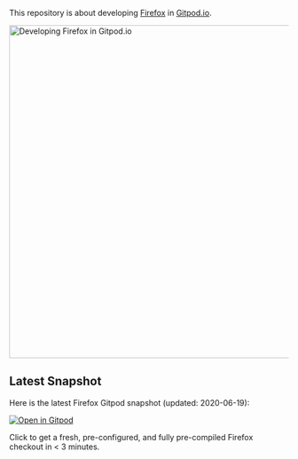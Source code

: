 This repository is about developing [Firefox](https://github.com/mozilla/gecko-dev) in [Gitpod.io](https://www.gitpod.io/).

<img width="600" alt="Developing Firefox in Gitpod.io" src="https://user-images.githubusercontent.com/599268/85171838-12389200-b270-11ea-8a9a-b15a6f889777.png">

## Latest Snapshot

Here is the latest Firefox Gitpod snapshot (updated: 2020-06-19):

[![Open in Gitpod](https://gitpod.io/button/open-in-gitpod.svg)](https://gitpod.io/#snapshot/e37aea97-bd34-4fb5-89b5-95b382a5f783)

Click to get a fresh, pre-configured, and fully pre-compiled Firefox checkout in < 3 minutes.
